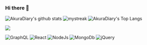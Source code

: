 ### Hi there 👋

![AkuraDiary's github stats](https://github-readme-stats.vercel.app/api?username=taiseidayo&show_icons=true&count_private=true&theme=tokyonight)
<img src="https://github-readme-streak-stats.herokuapp.com/?user=taiseidayo&theme=tokyonight&count_private=true" alt="mystreak"/>
![AkuraDiary's Top Langs](https://github-readme-stats.vercel.app/api/top-langs/?username=taiseidayo&theme=tokyonight&layout=compact&count_private=true)

<a><img src="https://user-images.githubusercontent.com/73097560/115834477-dbab4500-a447-11eb-908a-139a6edaec5c.gif"></a>

![GraphQL](https://img.shields.io/badge/-GraphQL-E10098?style=for-the-badge&logo=graphql&logoColor=white)
![React](https://img.shields.io/badge/React-%230175C2.svg?style=for-the-badge&logo=React&logoColor=white)
![NodeJs](https://img.shields.io/badge/nodejs-%2335495e.svg?style=for-the-badge&logo=nodedotjs&logoColor=%234FC08D)
![MongoDb](https://img.shields.io/badge/-MongoDb-07ab5e?style=for-the-badge&logo=mongodb&logoColor=white)
![jQuery](https://img.shields.io/badge/-jquery-521a00?style=for-the-badge&logo=jquery&logoColor=white)

<!--
**v010maaa/v010maaa** is a ✨ _special_ ✨ repository because its `README.md` (this file) appears on your GitHub profile.
Here are some ideas to get you started:
- 🔭 I’m currently working on ...
- 🌱 I’m currently learning ...
- 👯 I’m looking to collaborate on ...
- 🤔 I’m looking for help with ...
- 💬 Ask me about ...
- 📫 How to reach me: ...
- 😄 Pronouns: ...
- ⚡ Fun fact: ...
-->
